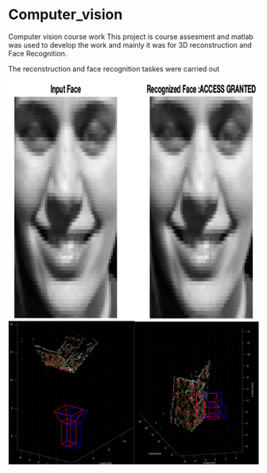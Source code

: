 # Computer_vision

Computer vision course work
This project is course assesment and matlab was used to develop the work and mainly it was for 3D reconstruction and Face Recognition.


The reconstruction and face recognition taskes were carried out


<!-- <img src="Images/camera_center.png" alt ="camera_center "/> -->
<img src="Images/face_recognition.png" alt ="facerecognition"/>
<img src="Images/reconstruction.png" alt ="reconstruction"/>